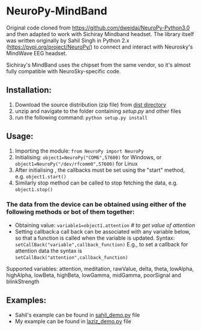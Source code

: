 # NeuroPy-MindBand

Original code cloned from https://github.com/dweidai/NeuroPy-Python3.0 and then adapted to work with Sichiray Mindband headset. The library itself was written originally by Sahil Singh in Python 2.x (https://pypi.org/project/NeuroPy/) to connect and interact with Neurosky's MindWave EEG headset.

Sichiray's MindBand uses the chipset from the same vendor, so it's almost fully compatible with NeuroSky-specific code.

## Installation:

1. Download the source distribution (zip file) from [dist directory](https://github.com/LazaUK/NeuroPy-MindBand/archive/master.zip) 
2. unzip and navigate to the folder containing _setup.py_ and other files 
3. run the following command: `python setup.py install` 

## Usage:

1. Importing the module: `from NeuroPy import NeuroPy`
2. Initialising: `object1=NeuroPy("COM6",57600)` for Windows, or `object1=NeuroPy("/dev/rfcomm0",57600)` for Linux
3. After initialising , the callbacks must be set using the "start" method, e.g. `object1.start()`
4. Similarly stop method can be called to stop fetching the data, e.g. `object1.stop()` 

### The data from the device can be obtained using either of the following methods or bot of them together:

* Obtaining value: `variable1=object1.attention` _\# to get value of attention_
* Setting callback:a call back can be associated with any variable below, so that a function is called when the variable is updated. Syntax: `setCallBack("variable",callback_function)` E.g., to set a callback for attention data the syntax is `setCallBack("attention",callback_function)` 

Supported variables: attention, meditation, rawValue, delta, theta, lowAlpha, highAlpha, lowBeta, highBeta, lowGamma, midGamma,  poorSignal and blinkStrength

## Examples:

* Sahil's example can be found in [sahil_demo.py](https://github.com/LazaUK/NeuroPy-MindBand/blob/master/Examples/lihas_demo.py) file
* My example can be found in [laziz_demo.py](https://github.com/LazaUK/NeuroPy-MindBand/blob/master/Examples/laziz_demo.py) file
